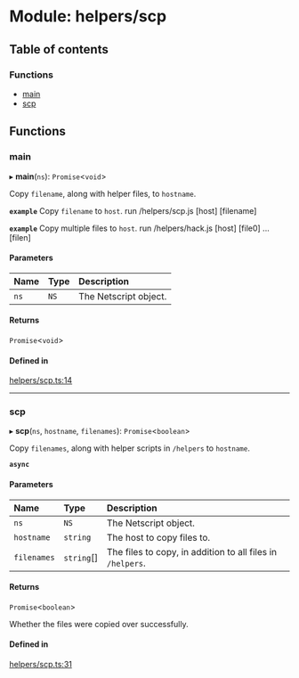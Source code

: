 # Module: helpers/scp

## Table of contents

### Functions

- [main](../wiki/helpers.scp#main)
- [scp](../wiki/helpers.scp#scp)

## Functions

### main

▸ **main**(`ns`): `Promise`<`void`\>

Copy `filename`, along with helper files, to `hostname`.

**`example`** Copy `filename` to `host`.
run /helpers/scp.js [host] [filename]

**`example`** Copy multiple files to `host`.
run /helpers/hack.js [host] [file0] ... [filen]

#### Parameters

| Name | Type | Description |
| :------ | :------ | :------ |
| `ns` | `NS` | The Netscript object. |

#### Returns

`Promise`<`void`\>

#### Defined in

[helpers/scp.ts:14](https://github.com/vladzaharia/bitburner/blob/9963ca2/src/helpers/scp.ts#L14)

___

### scp

▸ **scp**(`ns`, `hostname`, `filenames`): `Promise`<`boolean`\>

Copy `filenames`, along with helper scripts in `/helpers` to `hostname`.

**`async`**

#### Parameters

| Name | Type | Description |
| :------ | :------ | :------ |
| `ns` | `NS` | The Netscript object. |
| `hostname` | `string` | The host to copy files to. |
| `filenames` | `string`[] | The files to copy, in addition to all files in `/helpers`. |

#### Returns

`Promise`<`boolean`\>

Whether the files were copied over successfully.

#### Defined in

[helpers/scp.ts:31](https://github.com/vladzaharia/bitburner/blob/9963ca2/src/helpers/scp.ts#L31)
